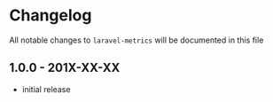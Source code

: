 # Changelog

All notable changes to `laravel-metrics` will be documented in this file

## 1.0.0 - 201X-XX-XX

- initial release
